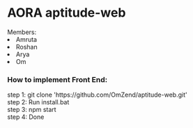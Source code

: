<h1>AORA aptitude-web</h1>
<bold>Members:</bold>
<li>Amruta
<li>Roshan
<li>Arya
<li>Om
<br>
<h3>How to implement Front End:</h3>
step 1: git clone 'https://github.com/OmZend/aptitude-web.git'<br>
step 2: Run install.bat<br>
step 3: npm start<br>
step 4: Done<br>
